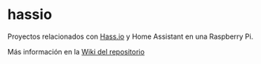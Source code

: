 # hassio

Proyectos relacionados con [Hass.io](https://www.home-assistant.io/hassio/) y Home Assistant en una Raspberry Pi.

Más información en la [Wiki del repositorio](https://github.com/makers-bierzo/hassio/wiki)
